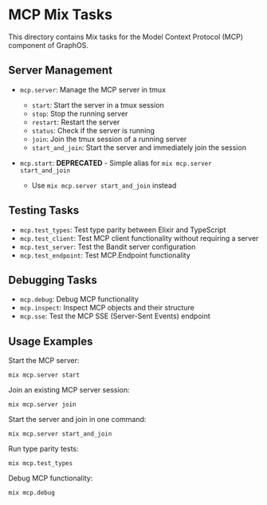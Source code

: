 # MCP Mix Tasks

This directory contains Mix tasks for the Model Context Protocol (MCP) component of GraphOS.

## Server Management

- `mcp.server`: Manage the MCP server in tmux
  - `start`: Start the server in a tmux session
  - `stop`: Stop the running server
  - `restart`: Restart the server
  - `status`: Check if the server is running
  - `join`: Join the tmux session of a running server
  - `start_and_join`: Start the server and immediately join the session

- `mcp.start`: **DEPRECATED** - Simple alias for `mix mcp.server start_and_join`
  - Use `mix mcp.server start_and_join` instead

## Testing Tasks

- `mcp.test_types`: Test type parity between Elixir and TypeScript
- `mcp.test_client`: Test MCP client functionality without requiring a server
- `mcp.test_server`: Test the Bandit server configuration
- `mcp.test_endpoint`: Test MCP.Endpoint functionality

## Debugging Tasks

- `mcp.debug`: Debug MCP functionality
- `mcp.inspect`: Inspect MCP objects and their structure
- `mcp.sse`: Test the MCP SSE (Server-Sent Events) endpoint

## Usage Examples

Start the MCP server:
```
mix mcp.server start
```

Join an existing MCP server session:
```
mix mcp.server join
```

Start the server and join in one command:
```
mix mcp.server start_and_join
```

Run type parity tests:
```
mix mcp.test_types
```

Debug MCP functionality:
```
mix mcp.debug
``` 